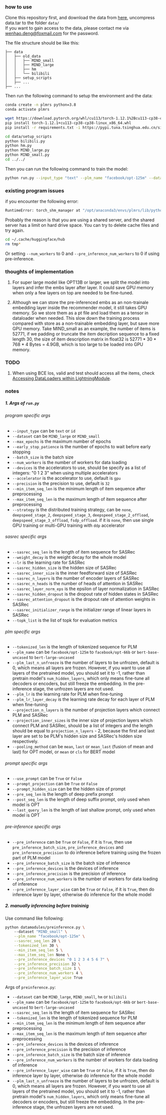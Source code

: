 
### how to use
Clone this repository first, and download the data from [here](https://share.weiyun.com/eJh8dB51), uncompress data.tar to the folder `data/`  
If you want to gain access to the data, please contact me via wenhao.deng@foxmail.com for the password.  

The file structure should be like this:
```
├── data
│   ├── old_data
│   │   ├── MIND_small
│   │   ├── MIND_large
│   │   ├── hm
│   │   └── bilibili
│   ├── setup_scripts
│   ├── ...
├── ...
```

Then run the following command to setup the environment and the data:
```bash
conda create -n plmrs python=3.8
conda activate plmrs

wget https://download.pytorch.org/whl/cu113/torch-1.12.1%2Bcu113-cp38-cp38-linux_x86_64.whl
pip install torch-1.12.1+cu113-cp38-cp38-linux_x86_64.whl
pip install -r requirements.txt -i https://pypi.tuna.tsinghua.edu.cn/simple

cd data/setup_scripts
python bilibili.py
python hm.py
python MIND_large.py
python MIND_small.py
cd ../../
```  

Then you can run the following command to train the model:
```bash
python run.py --input_type "text" --plm_name "facebook/opt-125m" --dataset "MIND_large"
```

### existing program issues
if you encounter the following error:

```bash
RuntimeError: torch_shm_manager at "/opt/anaconda3/envs/plmrs/lib/python3.8/site-packages/torch/bin/torch_shm_manager": could not generate a random directory for manager socket
```
Probably the reason is that you are using a shared server, and the shared server has a limit on hard drive space. You can try to delete cache files and try again.
```bash
cd ~/.cache/huggingface/hub
rm tmp*
```
Or setting `--num_workers` to 0 and `--pre_inference_num_workers` to 0 if using pre-inference.

### thoughts of implementation
1. For super large model like OPT13B or larger, we split the model into layers and infer the embs layer after layer. It could save GPU memory when only a few layers on top are needed to be fine-tuned. 

2. Although we can store the pre-inferenced embs as an non-trainale embedding layer inside the recommender model, it still takes GPU memory. So we store them as a pt file and load them as a tensor in dataloader when needed. This slow down the training process compared with store as a non-trainable embedding layer, but save more GPU memory. 
Take MIND_small as an example, the number of items is 52771, if we padding or truncate the item decription sequence to a fixed length 30, the size of item description matrix in float32 is 52771 * 30 * 768 * 4 Bytes = 4.9GB, which is too large to be loaded into GPU memory. 


### TODO
1. When using BCE los, valid and test should access all the items, check [Accessing DataLoaders within LightningModule](https://pytorch-lightning.readthedocs.io/en/latest/guides/data.html#accessing-dataloaders-within-lightningmodule).


### notes
##### 1. Args of `run.py`
###### program specific args
-   `--input_type` can be `text` or `id`
-   `--dataset` can be `MIND_large` or `MIND_small`
-   `--max_epochs` is the maximum number of epochs
-   `--early_stop_patience` is the number of epochs to wait before early stopping
-   `--batch_size` is the batch size
-   `--num_workers` is the number of workers for data loading
-   `--devices` is the accelerators to use, should be specify as a list of integers: "0 1 2 3" when using multiple accelerators
-   `--accelerator` is the accelerator to use, default is `gpu`
-   `--precision` is the precision to use, default is `32`
-   `--min_item_seq_len` is the minimum length of item sequence after preprocessing
-   `--max_item_seq_len` is the maximum length of item sequence after preprocessing
-   `--strategy` is the distributed training strategy, can be `none`, `deepspeed_stage_2`, `deepspeed_stage_3`, `deepspeed_stage_2_offload`, `deepspeed_stage_3_offload`, `fsdp_offload`. if it is `none`, then use single GPU training or multi-GPU training with `ddp` accelerator 

###### sasrec specific args
-   `--sasrec_seq_len` is the length of item sequence for SASRec
-   `--weight_decay` is the weight decay for the whole model
-   `--lr` is the learning rate for SASRec
-   `--sasrec_hidden_size` is the hidden size of SASRec
-   `--sasrec_inner_size` is the inner feedforward size of SASRec
-   `--sasrec_n_layers` is the number of encoder layers of SASRec
-   `--sasrec_n_heads` is the number of heads of attention in SASRec
-   `--sasrec_layer_norm_eps` is the epsilon of layer normalization in SASRec
-   `--sasrec_hidden_dropout` is the dropout rate of hidden states in SASRec
-   `--sasrec_attention_dropout` is the dropout rate of attention weights in SASRec
-   `--sasrec_initializer_range` is the initializer range of linear layers in SASRec
-   `--topk_list` is the list of topk for evaluation metrics

###### plm specific args
-   `--tokenized_len` is the length of tokenized sequence for PLM
-   `--plm_name` can be `facebook/opt-125m` to `facebook/opt-66b` or `bert-base-uncased` to `bert-large-uncased`
-   `--plm_last_n_unfreeze` is the number of layers to be unfrozen, default is 0, which means all layers are frozen. However, if you want to use all layers of the pretrained model, you should set it to -1, rather than pretrain model's `num_hidden_layers`, which only means fine-tune all decoders or encoders, but still freeze the embedding. In the pre-inference stage, the unfrozen layers are not used.
-   `--plm_lr` is the learning rate for PLM when fine-tuning
-   `--plm_lr_layer_decay` is the learning rate decay for each layer of PLM when fine-tuning
-   `--projection_n_layers` is the number of projection layers which connect PLM and SASRec
-   `--projection_inner_sizes` is the inner size of projection layers which connect PLM and SASRec, should be a list of integers and the length should be equal to `projection_n_layers` - 2, because the first and last layer are set to be PLM's hidden size and SASRec's hidden size respectively.
-   `--pooling_method` can be `mean`, `last` or `mean_last` (fusion of mean and last) for OPT model, or `mean` or `cls` for BERT model 

###### prompt specific args
-   `--use_prompt` can be `True` or `False`
-   `--prompt_projection` can be `True` or `False`
-   `--prompt_hidden_size` can be the hidden size of prompt
-   `--pre_seq_len` is the length of deep prefix prompt
-   `--post_seq_len` is the length of deep suffix prompt, only used when model is OPT
-   `--last_query_len` is the length of last shallow prompt, only used when model is OPT

###### pre-inference specific args
-   `--pre_inference` can be `True` or `False`, if it is `True`, then use `pre_inference_batch_size`, `pre_inference_devices` and `pre_inference_precision` to do inference before training using the frozen part of PLM model
-   `--pre_inference_batch_size` is the batch size of inference
-   `--pre_inference_devices` is the devices of inference
-   `--pre_inference_precision` is the precision of inference
-   `--pre_inference_num_workers` is the number of workers for data loading of inference
-   `--pre_inference_layer_wise` can be `True` or `False`, if it is `True`, then do inference layer by layer, otherwise do inference for the whole model

##### 2. manually inferencing before traininig
Use command like following:
```bash
python datamodules/preinference.py \ 
    --dataset "MIND_small" \
    --plm_name "facebook/opt-125m" \
    --sasrec_seq_len 20 \
    --tokenized_len 30 \
    --min_item_seq_len 5 \
    --max_item_seq_len None \
    --pre_inference_devices "0 1 2 3 4 5 6 7" \
    --pre_inference_precision 32 \
    --pre_inference_batch_size 1 \
    --pre_inference_num_workers 4 \
    --pre_inference_layer_wise True 
```

Args of `preinference.py`:
-   `--dataset` can be `MIND_large`, `MIND_small`, `hm` or `bilibili`
-   `--plm_name` can be `facebook/opt-125m` to `facebook/opt-66b` or `bert-base-uncased` to `bert-large-uncased`
-   `--sasrec_seq_len` is the length of item sequence for SASRec
-   `--tokenized_len` is the length of tokenized sequence for PLM
-   `--min_item_seq_len` is the minimum length of item sequence after preprocessing
-   `--max_item_seq_len` is the maximum length of item sequence after preprocessing
-   `--pre_inference_devices` is the devices of inference
-   `--pre_inference_precision` is the precision of inference
-   `--pre_inference_batch_size` is the batch size of inference
-   `--pre_inference_num_workers` is the number of workers for data loading of inference
-   `--pre_inference_layer_wise` can be `True` or `False`, if it is `True`, then do inference layer by layer, otherwise do inference for the whole model
-   `--plm_last_n_unfreeze` is the number of layers to be unfrozen, default is 0, which means all layers are frozen. However, if you want to use all layers of the pretrained model, you should set it to -1, rather than pretrain model's `num_hidden_layers`, which only means fine-tune all decoders or encoders, but still freeze the embedding. In the pre-inference stage, the unfrozen layers are not used.


<!-- -   `--keep_n_freeze_files` is the `n_freeze` model inference result files to keep, default is None, which means keep `n_freeze` one (`n_freeze = num_hidden_layer - last_n_unfreeze`) and the frozen infercenced files for the last 2 unfreeze layers, e.g. using a `facebook/opt-125m` model and setting `plm_last_n_unfreeze=4`, it defaults to save files named with `freeze@8` but also a list of files named `freeze@10`, `freeze@11`, `freeze@12` if they exist in output dir. It can specify a list of integers, such as `"1 2 3`, which means keep the result files inferenced by model named with `freeze@1`, `freeze@2` and `freeze@3`. -->